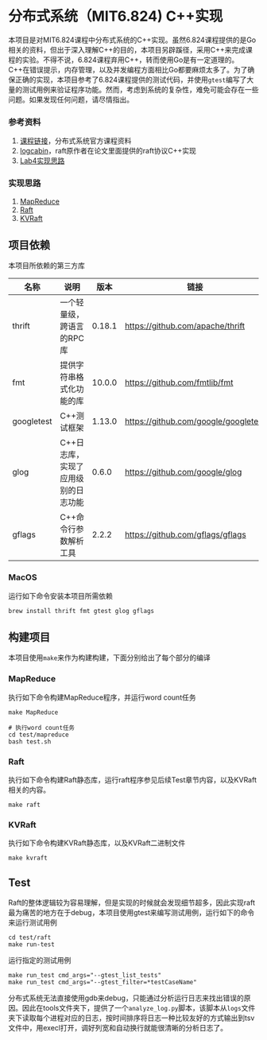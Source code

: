 # 分布式系统（MIT6.824) C++实现

本项目是对MIT6.824课程中分布式系统的C++实现。虽然6.824课程提供的是Go相关的资料，但出于深入理解C++的目的，本项目另辟蹊径，采用C++来完成课程的实验。不得不说，6.824课程弃用C++，转而使用Go是有一定道理的。C++在错误提示，内存管理，以及并发编程方面相比Go都要麻烦太多了。为了确保正确的实现，本项目参考了6.824课程提供的测试代码，并使用`gtest`编写了大量的测试用例来验证程序功能。然而，考虑到系统的复杂性，难免可能会存在一些问题。如果发现任何问题，请尽情指出。

### 参考资料

1. [课程链接](https://pdos.csail.mit.edu/6.824/schedule.html)，分布式系统官方课程资料
2. [logcabin](https://github.com/logcabin/logcabin.git)，raft原作者在论文里面提供的raft协议C++实现
3. [Lab4实现思路](https://github.com/OneSizeFitsQuorum/MIT6.824-2021/blob/master/docs/lab4.md)

### 实现思路

1. [MapReduce](https://github.com/rainboat2/MIT6.824-Cplusplus/blob/main/MapReduce.md)
2. [Raft](https://github.com/rainboat2/MIT6.824-Cplusplus/blob/main/Raft.md)
3. [KVRaft](https://github.com/rainboat2/MIT6.824-Cplusplus/blob/main/KVRaft.md)

## 项目依赖

本项目所依赖的第三方库

| 名称       | 说明                                | 版本   | 链接                                 |
| ---------- | ----------------------------------- | ------ | ------------------------------------ |
| thrift     | 一个轻量级，跨语言的RPC库           | 0.18.1 | https://github.com/apache/thrift     |
| fmt        | 提供字符串格式化功能的库            | 10.0.0 | https://github.com/fmtlib/fmt        |
| googletest | C++测试框架                         | 1.13.0 | https://github.com/google/googletest |
| glog       | C++日志库，实现了应用级别的日志功能 | 0.6.0  | https://github.com/google/glog       |
| gflags     | C++命令行参数解析工具               | 2.2.2  | https://github.com/gflags/gflags     |


### MacOS

运行如下命令安装本项目所需依赖

```shell
brew install thrift fmt gtest glog gflags
```

## 构建项目

本项目使用`make`来作为构建构建，下面分别给出了每个部分的编译
### MapReduce

执行如下命令构建MapReduce程序，并运行word count任务
```shell
make MapReduce

# 执行word count任务
cd test/mapreduce
bash test.sh
```

### Raft

执行如下命令构建Raft静态库，运行raft程序参见后续Test章节内容，以及KVRaft相关的内容。
```shell
make raft
```

### KVRaft

执行如下命令构建KVRaft静态库，以及KVRaft二进制文件
```shell
make kvraft
```

## Test

Raft的整体逻辑较为容易理解，但是实现的时候就会发现细节超多，因此实现raft最为痛苦的地方在于debug，本项目使用gtest来编写测试用例，运行如下的命令来运行测试用例
```shell
cd test/raft
make run-test
```

运行指定的测试用例

```shell
make run_test cmd_args="--gtest_list_tests"
make run_test cmd_args="--gtest_filter=*testCaseName"
```

分布式系统无法直接使用gdb来debug，只能通过分析运行日志来找出错误的原因。因此在tools文件夹下，提供了一个`analyze_log.py`脚本，该脚本从`logs`文件夹下读取每个进程对应的日志，按时间排序将日志一种比较友好的方式输出到tsv文件中，用execl打开，调好列宽和自动换行就能很清晰的分析日志了。